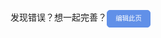 发现错误？想一起完善？<a id="btn-startedit" style="padding: 0.75em 1.25em; display: inline-block; line-height: 1; text-decoration: none; white-space: nowrap; cursor: pointer; border: 1px solid #6190e8; border-radius: 5px; background-color: #6190e8; color: #fff; outline: none; font-size: 0.75em; " href="/md/edit.md">编辑此页</a>

<script>
  // 获取当前页面的URL
  var currentPageURL = window.location.href;
  // 利用正则表达式匹配URL中的文件名部分
  var match = currentPageURL.match(/[?&](?:[^=&]+)=([^&]+)/);
  // 如果匹配成功，提取文件名
  var filename = match ? match[1] : 'index'; // 如果没有匹配到，使用默认值 'index'
  // 创建一个函数来构建带ref参数的链接
  function createRefLink(baseURL) {
      // 检查baseURL是否已经包含查询参数
      if (baseURL.includes('?')) {
          // 如果已经包含查询参数，添加ref参数
          return baseURL + '&ref=' + encodeURIComponent(filename);
      } else {
          // 如果没有查询参数，添加一个问号开始查询参数
          return baseURL + '?ref=' + encodeURIComponent(filename);
      }
  }
  // 假设有一个按钮，其ID为btn-startedit
  document.getElementById("btn-startedit").addEventListener('click', function(event) {
      // 阻止默认的点击行为
      event.preventDefault();
      // 获取按钮的href属性值
      var baseURL = this.href;
      // 使用上面创建的函数来构建带ref参数的链接
      var refLink = createRefLink(baseURL);
      // 重定向到新的链接
      window.location.href = refLink;
  });
</scrtpt>

本页面的全部内容在 [CC BY-NC 4.0](https://creativecommons.org/licenses/by-nc/4.0/legalcode.zh-hans) 协议之条款下提供，附加条款亦可能应用